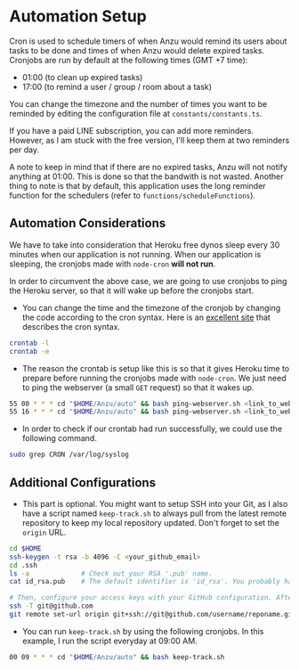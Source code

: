 # Automation Setup

Cron is used to schedule timers of when Anzu would remind its users about tasks to be done and times of when Anzu would delete expired tasks. Cronjobs are run by default at the following times (GMT +7 time):

- 01:00 (to clean up expired tasks)
- 17:00 (to remind a user / group / room about a task)

You can change the timezone and the number of times you want to be reminded by editing the configuration file at `constants/constants.ts`.

If you have a paid LINE subscription, you can add more reminders. However, as I am stuck with the free version, I'll keep them at two reminders per day.

A note to keep in mind that if there are no expired tasks, Anzu will not notify anything at 01:00. This is done so that the bandwith is not wasted. Another thing to note is that by default, this application uses the long reminder function for the schedulers (refer to `functions/scheduleFunctions`).

## Automation Considerations

We have to take into consideration that Heroku free dynos sleep every 30 minutes when our application is not running. When our application is sleeping, the cronjobs made with `node-cron` **will not run**.

In order to circumvent the above case, we are going to use cronjobs to ping the Heroku server, so that it will wake up before the cronjobs start.

- You can change the time and the timezone of the cronjob by changing the code according to the cron syntax. Here is an [excellent site](https://crontab.guru/) that describes the cron syntax.

```bash
crontab -l
crontab -e
```

- The reason the crontab is setup like this is so that it gives Heroku time to prepare before running the cronjobs made with `node-cron`. We just need to ping the webserver (a small `GET` request) so that it wakes up.

```bash
55 00 * * * cd "$HOME/Anzu/auto" && bash ping-webserver.sh <link_to_webserver>
55 16 * * * cd "$HOME/Anzu/auto" && bash ping-webserver.sh <link_to_webserver>
```

- In order to check if our crontab had run successfully, we could use the following command.

```bash
sudo grep CRON /var/log/syslog
```

## Additional Configurations

- This part is optional. You might want to setup SSH into your Git, as I also have a script named `keep-track.sh` to always pull from the latest remote repository to keep my local repository updated. Don't forget to set the `origin` URL.

```bash
cd $HOME
ssh-keygen -t rsa -b 4096 -C <your_github_email>
cd .ssh
ls -a             # Check out your RSA '.pub' name.
cat id_rsa.pub    # The default identifier is 'id_rsa'. You probably have a different identifier.

# Then, configure your access keys with your GitHub configuration. After that, test your connection.
ssh -T git@github.com
git remote set-url origin git+ssh://git@github.com/username/reponame.git
```

- You can run `keep-track.sh` by using the following cronjobs. In this example, I run the script everyday at 09:00 AM.

```bash
00 09 * * * cd "$HOME/Anzu/auto" && bash keep-track.sh
```
